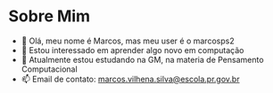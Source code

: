 # Sobre Mim

- 👋 Olá, meu  nome é Marcos, mas meu user é o marcosps2
- 👀 Estou interessado em aprender algo novo em computação
- 🌱 Atualmente estou estudando na GM, na materia de Pensamento Computacional
- 📫 Email de contato: marcos.vilhena.silva@escola.pr.gov.br

<!---
marcosps2/marcosps2 is a ✨ special ✨ repository because its `README.md` (this file) appears on your GitHub profile.
You can click the Preview link to take a look at your changes.
--->
